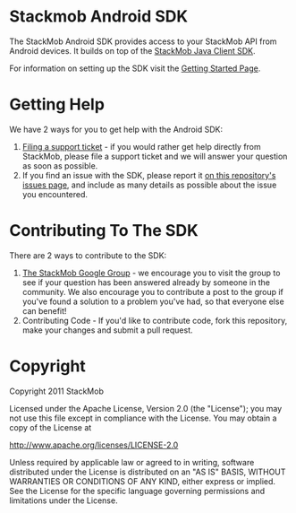 # Stackmob Android SDK
The StackMob Android SDK provides access to your StackMob API from Android devices. It builds on top of the [StackMob Java Client SDK](https://www.stackmob.com/platform/stackmob/help/topics/Getting-Started:-Java-Client-SDK).

For information on setting up the SDK visit the [Getting Started Page](https://stackmob.com/platform/help/tutorials/gs_start#--android).

# Getting Help
We have 2 ways for you to get help with the Android SDK:

1. [Filing a support ticket](http://support.stackmob.com) - if you would rather get help directly from StackMob, please file a support ticket and we will answer your question as soon as possible.
2. If you find an issue with the SDK, please report it [on this repository's issues page](https://github.com/stackmob/StackMob_Android/issues), and include as many details as possible about the issue you encountered.

# Contributing To The SDK
There are 2 ways to contribute to the SDK:

1. [The StackMob Google Group](https://groups.google.com/forum/#!forum/stackmob) - we encourage you to visit the group to see if your question has been answered already by someone in the community. We also encourage you to contribute a post to the group if you've found a solution to a problem you've had, so that everyone else can benefit!
2. Contributing Code - If you'd like to contribute code, fork this repository, make your changes and submit a pull request.

# Copyright

Copyright 2011 StackMob

Licensed under the Apache License, Version 2.0 (the "License");
you may not use this file except in compliance with the License.
You may obtain a copy of the License at

http://www.apache.org/licenses/LICENSE-2.0

Unless required by applicable law or agreed to in writing, software
distributed under the License is distributed on an "AS IS" BASIS,
WITHOUT WARRANTIES OR CONDITIONS OF ANY KIND, either express or implied.
See the License for the specific language governing permissions and
limitations under the License.